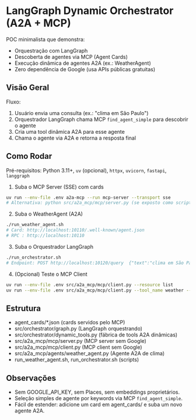 # LangGraph Dynamic Orchestrator (A2A + MCP)

POC minimalista que demonstra:

- Orquestração com LangGraph
- Descoberta de agentes via MCP (Agent Cards)
- Execução dinâmica de agentes A2A (ex.: WeatherAgent)
- Zero dependência de Google (usa APIs públicas gratuitas)

## Visão Geral

Fluxo:
1. Usuário envia uma consulta (ex.: "clima em São Paulo")
2. Orquestrador LangGraph chama MCP `find_agent_simple` para descobrir o agente
3. Cria uma tool dinâmica A2A para esse agente
4. Chama o agente via A2A e retorna a resposta final

## Como Rodar

Pré-requisitos: Python 3.11+, `uv` (opcional), `httpx`, `uvicorn`, `fastapi`, `langgraph`

1) Suba o MCP Server (SSE) com cards
```bash
uv run --env-file .env a2a-mcp --run mcp-server --transport sse
# Alternativa: python src/a2a_mcp/mcp/server.py (se exposto como script)
```

2) Suba o WeatherAgent (A2A)
```bash
./run_weather_agent.sh
# Card: http://localhost:10110/.well-known/agent.json
# RPC : http://localhost:10110
```

3) Suba o Orquestrador LangGraph
```bash
./run_orchestrator.sh
# Endpoint: POST http://localhost:10120/query  {"text":"clima em São Paulo"}
```

4) (Opcional) Teste o MCP Client
```bash
uv run --env-file .env src/a2a_mcp/mcp/client.py --resource list
uv run --env-file .env src/a2a_mcp/mcp/client.py --tool_name weather --city "São Paulo"
```

## Estrutura

- agent_cards/*.json  (cards servidos pelo MCP)
- src/orchestrator/graph.py (LangGraph orquestrando)
- src/orchestrator/dynamic_tools.py (fábrica de tools A2A dinâmicas)
- src/a2a_mcp/mcp/server.py (MCP server sem Google)
- src/a2a_mcp/mcp/client.py (MCP client sem Google)
- src/a2a_mcp/agents/weather_agent.py (Agente A2A de clima)
- run_weather_agent.sh, run_orchestrator.sh (scripts)

## Observações

- Sem GOOGLE_API_KEY, sem Places, sem embeddings proprietários.
- Seleção simples de agente por keywords via MCP `find_agent_simple`.
- Fácil de estender: adicione um card em agent_cards/ e suba um novo agente A2A.
